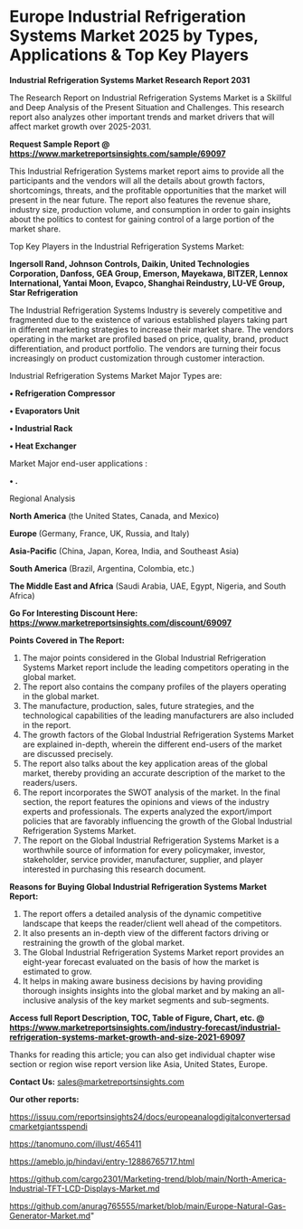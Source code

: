 # Europe Industrial Refrigeration Systems Market 2025 by Types, Applications & Top Key Players

<strong>Industrial Refrigeration Systems Market Research Report 2031</strong>

The Research Report on Industrial Refrigeration Systems Market is a Skillful and Deep Analysis of the Present Situation and Challenges. This research report also analyzes other important trends and market drivers that will affect market growth over 2025-2031.

<strong>Request Sample Report @ <a href=https://www.marketreportsinsights.com/sample/69097>https://www.marketreportsinsights.com/sample/69097</a></strong>

This Industrial Refrigeration Systems market report aims to provide all the participants and the vendors will all the details about growth factors, shortcomings, threats, and the profitable opportunities that the market will present in the near future. The report also features the revenue share, industry size, production volume, and consumption in order to gain insights about the politics to contest for gaining control of a large portion of the market share.

Top Key Players in the Industrial Refrigeration Systems Market:

<strong>Ingersoll Rand, Johnson Controls, Daikin, United Technologies Corporation, Danfoss, GEA Group, Emerson, Mayekawa, BITZER, Lennox International, Yantai Moon, Evapco, Shanghai Reindustry, LU-VE Group, Star Refrigeration</strong>

The Industrial Refrigeration Systems Industry is severely competitive and fragmented due to the existence of various established players taking part in different marketing strategies to increase their market share. The vendors operating in the market are profiled based on price, quality, brand, product differentiation, and product portfolio. The vendors are turning their focus increasingly on product customization through customer interaction.

Industrial Refrigeration Systems Market Major Types are:

<strong>• Refrigeration Compressor

• Evaporators Unit

• Industrial Rack

• Heat Exchanger</strong>

Market Major end-user applications :

<strong>• .</strong>

Regional Analysis

</u><strong><b>North America</b></strong> (the United States, Canada, and Mexico)

<strong><b>Europe </b></strong>(Germany, France, UK, Russia, and Italy)

<strong><b>Asia-Pacific</b></strong> (China, Japan, Korea, India, and Southeast Asia)

<strong><b>South America</b></strong> (Brazil, Argentina, Colombia, etc.)

<strong><b>The Middle East and Africa</b></strong> (Saudi Arabia, UAE, Egypt, Nigeria, and South Africa)

<strong>Go For Interesting Discount Here: <a href=https://www.marketreportsinsights.com/discount/69097>https://www.marketreportsinsights.com/discount/69097</a></strong>

<strong>Points Covered in The Report:</strong>
<ol>
  <li>The major points considered in the Global Industrial Refrigeration Systems Market report include the leading competitors operating in the global market.</li>
  <li>The report also contains the company profiles of the players operating in the global market.</li>
  <li>The manufacture, production, sales, future strategies, and the technological capabilities of the leading manufacturers are also included in the report.</li>
  <li>The growth factors of the Global Industrial Refrigeration Systems Market are explained in-depth, wherein the different end-users of the market are discussed precisely.</li>
  <li>The report also talks about the key application areas of the global market, thereby providing an accurate description of the market to the readers/users.</li>
  <li>The report incorporates the SWOT analysis of the market. In the final section, the report features the opinions and views of the industry experts and professionals. The experts analyzed the export/import policies that are favorably influencing the growth of the Global Industrial Refrigeration Systems Market.</li>
  <li>The report on the Global Industrial Refrigeration Systems Market is a worthwhile source of information for every policymaker, investor, stakeholder, service provider, manufacturer, supplier, and player interested in purchasing this research document.</li>
</ol>
<strong>Reasons for Buying Global Industrial Refrigeration Systems Market Report:</strong>

<ol>
  <li>The report offers a detailed analysis of the dynamic competitive landscape that keeps the reader/client well ahead of the competitors.</li>
  <li>It also presents an in-depth view of the different factors driving or restraining the growth of the global market.</li>
  <li>The Global Industrial Refrigeration Systems Market report provides an eight-year forecast evaluated on the basis of how the market is estimated to grow.</li>
  <li>It helps in making aware business decisions by having providing thorough insights insights into the global market and by making an all-inclusive analysis of the key market segments and sub-segments.</li>
</ol>
<strong>Access full Report Description, TOC, Table of Figure, Chart, etc. @ <a href=https://www.marketreportsinsights.com/industry-forecast/industrial-refrigeration-systems-market-growth-and-size-2021-69097>https://www.marketreportsinsights.com/industry-forecast/industrial-refrigeration-systems-market-growth-and-size-2021-69097</a></strong>


Thanks for reading this article; you can also get individual chapter wise section or region wise report version like Asia, United States, Europe.

<strong>Contact Us:</strong>
sales@marketreportsinsights.com

<strong>Our other reports:</strong>

<a href=https://issuu.com/reportsinsights24/docs/europeanalogdigitalconvertersadcmarketgiantsspendi>https://issuu.com/reportsinsights24/docs/europeanalogdigitalconvertersadcmarketgiantsspendi</a>

<a href=https://tanomuno.com/illust/465411>https://tanomuno.com/illust/465411</a>

<a href=https://ameblo.jp/hindavi/entry-12886765717.html>https://ameblo.jp/hindavi/entry-12886765717.html</a>

<a href=https://github.com/cargo2301/Marketing-trend/blob/main/North-America-Industrial-TFT-LCD-Displays-Market.md>https://github.com/cargo2301/Marketing-trend/blob/main/North-America-Industrial-TFT-LCD-Displays-Market.md</a>

<a href=https://github.com/anurag765555/market/blob/main/Europe-Natural-Gas-Generator-Market.md>https://github.com/anurag765555/market/blob/main/Europe-Natural-Gas-Generator-Market.md</a>"
